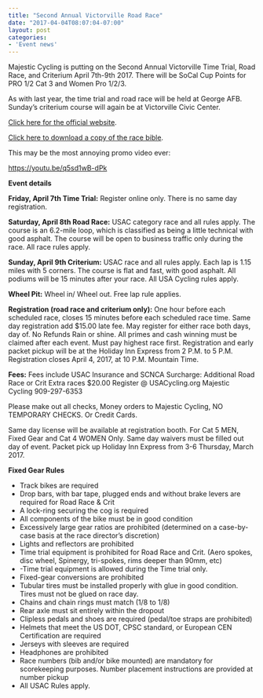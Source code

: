 ```yaml
---
title: "Second Annual Victorville Road Race"
date: "2017-04-04T08:07:04-07:00"
layout: post
categories:
- 'Event news'
---
```


Majestic Cycling is putting on the Second Annual Victorville Time Trial, Road Race, and Criterium April 7th-9th 2017. There will be SoCal Cup Points for PRO 1/2 Cat 3 and Women Pro 1/2/3.

As with last year, the time trial and road race will be held at George AFB. Sunday’s criterium course will again be at Victorville Civic Center.

[Click here for the official website](https://majesticcycling.com/victorville-road-race-and-crit/).

[Click here to download a copy of the race bible](https://nebula.wsimg.com/47c65c68bdd440063417d798c1c79e49?AccessKeyId=BE1C0E0C7FC560B5D77F&disposition=0&alloworigin=1).

This may be the most annoying promo video ever:

https://youtu.be/q5sd1wB-dPk

**Event details**

**Friday, April 7th Time Trial:** Register online only. There is no same day registration.

**Saturday, April 8th Road Race:** USAC category race and all rules apply. The course is an 6.2-mile loop, which is classified as being a little technical with good asphalt. The course will be open to business traffic only during the race. All race rules apply.

**Sunday, April 9th Criterium:** USAC race and all rules apply. Each lap is 1.15 miles with 5 corners. The course is flat and fast, with good asphalt. All podiums will be 15 minutes after your race. All USA Cycling rules apply.

**Wheel Pit:** Wheel in/ Wheel out. Free lap rule applies.

**Registration (road race and criterium only):** One hour before each scheduled race, closes 15 minutes before each scheduled race time. Same day registration add $15.00 late fee. May register for either race both days, day of. No Refunds Rain or shine. All primes and cash winning must be claimed after each event. Must pay highest race first. Registration and early packet pickup will be at the Holiday Inn Express from 2 P.M. to 5 P.M. Registration closes April 4, 2017, at 10 P.M. Mountain Time.

**Fees:** Fees include USAC Insurance and SCNCA Surcharge: Additional Road Race or Crit Extra races $20.00 Register @ USACycling.org Majestic Cycling 909-297-6353

Please make out all checks, Money orders to Majestic Cycling, NO TEMPORARY CHECKS. Or Credit Cards.

Same day license will be available at registration booth. For Cat 5 MEN, Fixed Gear and Cat 4 WOMEN Only. Same day waivers must be filled out day of event. Packet pick up Holiday Inn Express from 3-6 Thursday, March 2017.

**Fixed Gear Rules**

- Track bikes are required
- Drop bars, with bar tape, plugged ends and without brake levers are required for Road Race &amp; Crit
- A lock-ring securing the cog is required
- All components of the bike must be in good condition
- Excessively large gear ratios are prohibited (determined on a case-by-case basis at the race director’s discretion)
- Lights and reflectors are prohibited
- Time trial equipment is prohibited for Road Race and Crit. (Aero spokes, disc wheel, Spinergy, tri-spokes, rims deeper than 90mm, etc)
- -Time trial equipment is allowed during the Time trial only.
- Fixed-gear conversions are prohibited
- Tubular tires must be installed properly with glue in good condition. Tires must not be glued on race day.
- Chains and chain rings must match (1/8 to 1/8)
- Rear axle must sit entirely within the dropout
- Clipless pedals and shoes are required (pedal/toe straps are prohibited)
- Helmets that meet the US DOT, CPSC standard, or European CEN Certification are required
- Jerseys with sleeves are required
- Headphones are prohibited
- Race numbers (bib and/or bike mounted) are mandatory for scorekeeping purposes. Number placement instructions are provided at number pickup
- All USAC Rules apply.